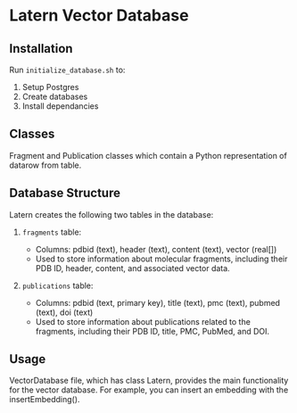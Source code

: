 # Latern Vector Database 

## Installation

Run `initialize_database.sh` to:
1. Setup Postgres
2. Create databases
3. Install dependancies

## Classes
Fragment and Publication classes which contain a Python representation of datarow from table. 

## Database Structure

Latern creates the following two tables in the database:

1. `fragments` table:
   - Columns: pdbid (text), header (text), content (text), vector (real[])
   - Used to store information about molecular fragments, including their PDB ID, header, content, and associated vector data.

2. `publications` table:
   - Columns: pdbid (text, primary key), title (text), pmc (text), pubmed (text), doi (text)
   - Used to store information about publications related to the fragments, including their PDB ID, title, PMC, PubMed, and DOI.

## Usage

VectorDatabase file, which has class Latern, provides the main functionality for the vector database. For example, you can insert an embedding with the insertEmbedding().